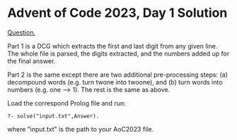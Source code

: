 # Advent of Code 2023, Day 1 Solution

[Question.](https://adventofcode.com/2023/day/1)

Part 1 is a DCG which extracts the first and last digit from
any given line. The whole file is parsed, the digits extracted,
and the numbers added up for the final answer.

Part 2 is the same except there are two additional pre-processing
steps: (a) decompound words (e.g. turn twone into twoone), and
(b) turn words into numbers (e.g. one --> 1). The rest is the
same as above.

Load the correspond Prolog file and run:

```
?- solve("input.txt",Answer).
```
where "input.txt" is the path to your AoC2023 file.

